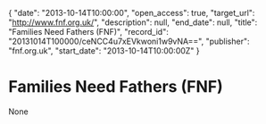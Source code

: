 {
  "date": "2013-10-14T10:00:00", 
  "open_access": true, 
  "target_url": "http://www.fnf.org.uk/", 
  "description": null, 
  "end_date": null, 
  "title": "Families Need Fathers (FNF)", 
  "record_id": "20131014T100000/ceNCC4u7xEVkwoni1w9vNA==", 
  "publisher": "fnf.org.uk", 
  "start_date": "2013-10-14T10:00:00Z"
}

# Families Need Fathers (FNF)

None